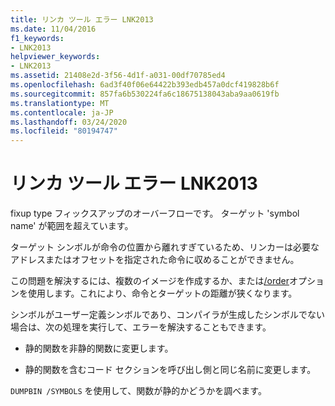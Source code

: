 ```yaml
---
title: リンカ ツール エラー LNK2013
ms.date: 11/04/2016
f1_keywords:
- LNK2013
helpviewer_keywords:
- LNK2013
ms.assetid: 21408e2d-3f56-4d1f-a031-00df70785ed4
ms.openlocfilehash: 6ad3f40f06e64422b393edb457a0dcf419828b6f
ms.sourcegitcommit: 857fa6b530224fa6c18675138043aba9aa0619fb
ms.translationtype: MT
ms.contentlocale: ja-JP
ms.lasthandoff: 03/24/2020
ms.locfileid: "80194747"
---
```

# <a name="linker-tools-error-lnk2013"></a>リンカ ツール エラー LNK2013

fixup type フィックスアップのオーバーフローです。 ターゲット 'symbol name' が範囲を超えています。

ターゲット シンボルが命令の位置から離れすぎているため、リンカーは必要なアドレスまたはオフセットを指定された命令に収めることができません。

この問題を解決するには、複数のイメージを作成するか、または[/order](../../build/reference/order-put-functions-in-order.md)オプションを使用します。これにより、命令とターゲットの距離が狭くなります。

シンボルがユーザー定義シンボルであり、コンパイラが生成したシンボルでない場合は、次の処理を実行して、エラーを解決することもできます。

- 静的関数を非静的関数に変更します。

- 静的関数を含むコード セクションを呼び出し側と同じ名前に変更します。

`DUMPBIN /SYMBOLS` を使用して、関数が静的かどうかを調べます。
